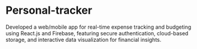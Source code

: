 # Personal-tracker
Developed a web/mobile app for real-time expense tracking and budgeting using React.js and Firebase, featuring secure authentication, cloud-based storage, and interactive data visualization for financial insights.

